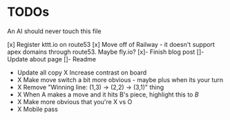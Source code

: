# TODOs

An AI should never touch this file

[x] Register kttt.io on route53
[x] Move off of Railway - it doesn't support apex domains through route53. Maybe fly.io?
[x]- Finish blog post
[]- Update about page
[]- Readme

- Update all copy
  X Increase contrast on board
- X Make move switch a bit more obvious - maybe plus when its your turn
- X Remove "Winning line: (1,3) → (2,2) → (3,1)" thing
- X When A makes a move and it hits B's piece, highlight this to _B_
- X Make more obvious that you're X vs O
- X Mobile pass
